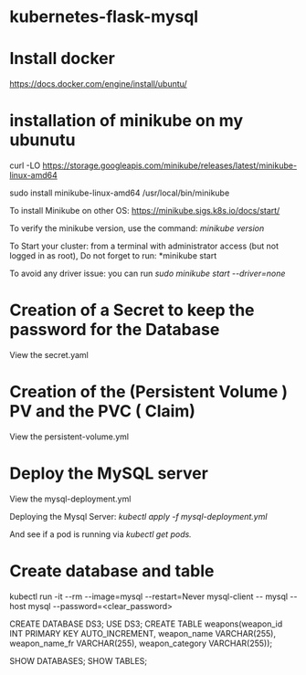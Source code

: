 # kubernetes-flask-mysql

# Install docker 
https://docs.docker.com/engine/install/ubuntu/

# installation of minikube on my ubunutu 

curl -LO https://storage.googleapis.com/minikube/releases/latest/minikube-linux-amd64

sudo install minikube-linux-amd64 /usr/local/bin/minikube

To install Minikube on other OS: https://minikube.sigs.k8s.io/docs/start/

To verify the minikube version, use the command: *minikube version*

To Start your cluster: from a terminal with administrator access (but not logged in as root), 
Do not forget to run: *minikube start 

To avoid any driver issue: you can run *sudo minikube start --driver=none*


# Creation of a Secret to keep the password for the Database

View the secret.yaml

# Creation of the (Persistent Volume ) PV and the PVC ( Claim)

View the persistent-volume.yml 

# Deploy the MySQL server

View the mysql-deployment.yml

Deploying the Mysql Server: *kubectl apply -f mysql-deployment.yml*

And see if a pod is running via *kubectl get pods.*

# Create database and table

kubectl run -it --rm --image=mysql --restart=Never mysql-client -- mysql --host mysql --password=<clear_password>

CREATE DATABASE DS3;
USE DS3;
CREATE TABLE weapons(weapon_id INT PRIMARY KEY AUTO_INCREMENT, weapon_name VARCHAR(255), weapon_name_fr VARCHAR(255), weapon_category VARCHAR(255));

SHOW DATABASES;
SHOW TABLES;
